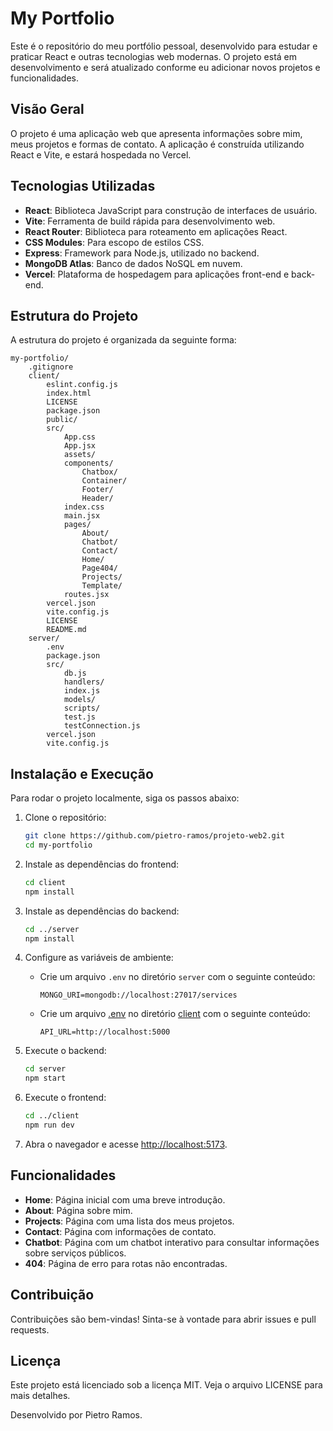 # My Portfolio

Este é o repositório do meu portfólio pessoal, desenvolvido para estudar e praticar React e outras tecnologias web modernas. O projeto está em desenvolvimento e será atualizado conforme eu adicionar novos projetos e funcionalidades.

## Visão Geral

O projeto é uma aplicação web que apresenta informações sobre mim, meus projetos e formas de contato. A aplicação é construída utilizando React e Vite, e estará hospedada no Vercel.

## Tecnologias Utilizadas

- **React**: Biblioteca JavaScript para construção de interfaces de usuário.
- **Vite**: Ferramenta de build rápida para desenvolvimento web.
- **React Router**: Biblioteca para roteamento em aplicações React.
- **CSS Modules**: Para escopo de estilos CSS.
- **Express**: Framework para Node.js, utilizado no backend.
- **MongoDB Atlas**: Banco de dados NoSQL em nuvem.
- **Vercel**: Plataforma de hospedagem para aplicações front-end e back-end.

## Estrutura do Projeto

A estrutura do projeto é organizada da seguinte forma:


```
my-portfolio/
    .gitignore
    client/
        eslint.config.js
        index.html
        LICENSE
        package.json
        public/
        src/
            App.css
            App.jsx
            assets/
            components/
                Chatbox/
                Container/
                Footer/
                Header/
            index.css
            main.jsx
            pages/
                About/
                Chatbot/
                Contact/
                Home/
                Page404/
                Projects/
                Template/
            routes.jsx
        vercel.json
        vite.config.js
        LICENSE
        README.md
    server/
        .env
        package.json
        src/
            db.js
            handlers/
            index.js
            models/
            scripts/
            test.js
            testConnection.js
        vercel.json
        vite.config.js
```

## Instalação e Execução

Para rodar o projeto localmente, siga os passos abaixo:

1. Clone o repositório:
     ```sh
     git clone https://github.com/pietro-ramos/projeto-web2.git
     cd my-portfolio
     ```

2. Instale as dependências do frontend:
     ```sh
     cd client
     npm install
     ```

3. Instale as dependências do backend:
     ```sh
     cd ../server
     npm install
     ```

4. Configure as variáveis de ambiente:
   - Crie um arquivo `.env` no diretório `server` com o seguinte conteúdo:
     ```properties
     MONGO_URI=mongodb://localhost:27017/services
     ```

   - Crie um arquivo [.env](http://_vscodecontentref_/30) no diretório [client](http://_vscodecontentref_/31) com o seguinte conteúdo:
     ```properties
     API_URL=http://localhost:5000
     ```

5. Execute o backend:
     ```sh
     cd server
     npm start
     ```

6. Execute o frontend:
     ```sh
     cd ../client
     npm run dev
     ```

7. Abra o navegador e acesse [http://localhost:5173](http://localhost:5173).

## Funcionalidades

- **Home**: Página inicial com uma breve introdução.
- **About**: Página sobre mim.
- **Projects**: Página com uma lista dos meus projetos.
- **Contact**: Página com informações de contato.
- **Chatbot**: Página com um chatbot interativo para consultar informações sobre serviços públicos.
- **404**: Página de erro para rotas não encontradas.

## Contribuição

Contribuições são bem-vindas! Sinta-se à vontade para abrir issues e pull requests.

## Licença

Este projeto está licenciado sob a licença MIT. Veja o arquivo LICENSE para mais detalhes.

Desenvolvido por Pietro Ramos.